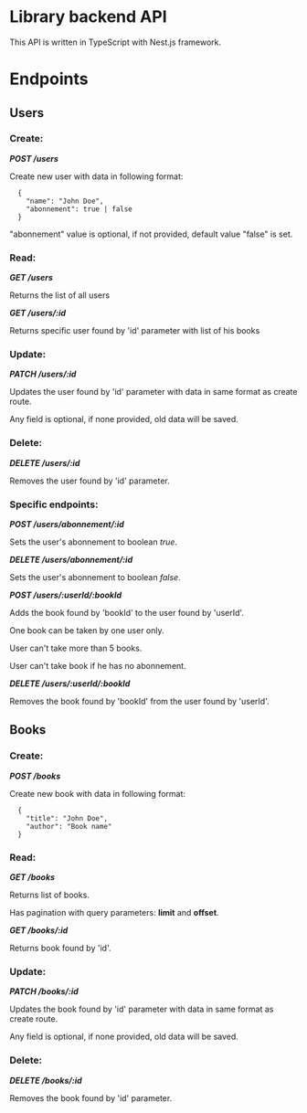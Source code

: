 # Library backend API
This API is written in TypeScript with Nest.js framework.

# Endpoints

## Users

### Create:

***POST /users***

Create new user with data in following format:
```
  {
    "name": "John Doe",
    "abonnement": true | false
  }
```
"abonnement" value is optional, if not provided, default value "false" is set.

### Read:

***GET /users***

Returns the list of all users


***GET /users/:id***

Returns specific user found by 'id' parameter with list of his books

### Update:

***PATCH /users/:id***

Updates the user found by 'id' parameter with data in same format as create route.

Any field is optional, if none provided, old data will be saved.

### Delete:

***DELETE /users/:id***

Removes the user found by 'id' parameter.

### Specific endpoints:

***POST /users/abonnement/:id***

Sets the user's abonnement to boolean *true*.


***DELETE /users/abonnement/:id***

Sets the user's abonnement to boolean *false*.


***POST /users/:userId/:bookId***

Adds the book found by 'bookId' to the user found by 'userId'.

One book can be taken by one user only.

User can't take more than 5 books.

User can't take book if he has no abonnement.


***DELETE /users/:userId/:bookId***

Removes the book found by 'bookId' from the user found by 'userId'.

## Books

### Create:

***POST /books***

Create new book with data in following format:
```
  {
    "title": "John Doe",
    "author": "Book name"
  }
```

### Read:

***GET /books***

Returns list of books.

Has pagination with query parameters: **limit** and **offset**.


***GET /books/:id***

Returns book found by 'id'.

### Update:

***PATCH /books/:id***

Updates the book found by 'id' parameter with data in same format as create route.

Any field is optional, if none provided, old data will be saved.

### Delete:

***DELETE /books/:id***

Removes the book found by 'id' parameter.
